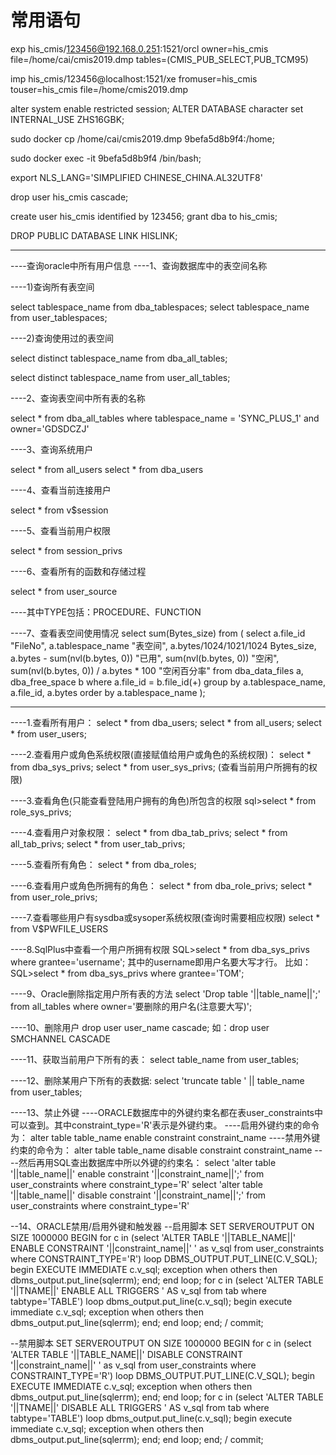 # 常用语句

exp his_cmis/123456@192.168.0.251:1521/orcl owner=his_cmis file=/home/cai/cmis2019.dmp tables=(CMIS_PUB_SELECT,PUB_TCM95)


imp his_cmis/123456@localhost:1521/xe fromuser=his_cmis touser=his_cmis file=/home/cmis2019.dmp 

alter system enable restricted session;
ALTER DATABASE character set INTERNAL_USE ZHS16GBK;


sudo docker cp /home/cai/cmis2019.dmp 9befa5d8b9f4:/home;

sudo docker exec -it 9befa5d8b9f4 /bin/bash;


export NLS_LANG='SIMPLIFIED CHINESE_CHINA.AL32UTF8'


drop user his_cmis cascade;

create user his_cmis identified by 123456;
grant dba to his_cmis;


DROP PUBLIC DATABASE LINK HISLINK;

---

----查询oracle中所有用户信息
----1、查询数据库中的表空间名称

----1)查询所有表空间

select tablespace_name from dba_tablespaces;
select tablespace_name from user_tablespaces;

----2)查询使用过的表空间  

select distinct tablespace_name from dba_all_tables;

select distinct tablespace_name from user_all_tables;

----2、查询表空间中所有表的名称

select *  from dba_all_tables where tablespace_name = 'SYNC_PLUS_1' and owner='GDSDCZJ'

----3、查询系统用户

select * from all_users
select * from dba_users

----4、查看当前连接用户

select * from v$session

----5、查看当前用户权限

select * from session_privs

----6、查看所有的函数和存储过程

select * from user_source

----其中TYPE包括：PROCEDURE、FUNCTION

----7、查看表空间使用情况
select  sum(Bytes_size) from (
select a.file_id "FileNo",
       a.tablespace_name "表空间",
       a.bytes/1024/1021/1024 Bytes_size,
       a.bytes - sum(nvl(b.bytes, 0)) "已用",
       sum(nvl(b.bytes, 0)) "空闲",
       sum(nvl(b.bytes, 0)) / a.bytes * 100 "空闲百分率"
  from dba_data_files a, dba_free_space b
 where a.file_id = b.file_id(+)
 group by a.tablespace_name, a.file_id, a.bytes
 order by a.tablespace_name
 );




-----------------------------------------------------

----1.查看所有用户：
select * from dba_users;
select * from all_users;
select * from user_users;

----2.查看用户或角色系统权限(直接赋值给用户或角色的系统权限)：
select * from dba_sys_privs;
select * from user_sys_privs; (查看当前用户所拥有的权限)

----3.查看角色(只能查看登陆用户拥有的角色)所包含的权限
sql>select * from role_sys_privs;

----4.查看用户对象权限：
select * from dba_tab_privs;
select * from all_tab_privs;
select * from user_tab_privs;

----5.查看所有角色：
select * from dba_roles;

----6.查看用户或角色所拥有的角色：
select * from dba_role_privs;
select * from user_role_privs;

----7.查看哪些用户有sysdba或sysoper系统权限(查询时需要相应权限)
select * from V$PWFILE_USERS

----8.SqlPlus中查看一个用户所拥有权限
SQL>select * from dba_sys_privs where grantee='username';
其中的username即用户名要大写才行。
比如：
SQL>select * from dba_sys_privs where grantee='TOM';


----9、Oracle删除指定用户所有表的方法
select 'Drop table '||table_name||';' from all_tables
where owner='要删除的用户名(注意要大写)';

----10、删除用户
drop user user_name cascade;
如：drop user SMCHANNEL CASCADE

----11、获取当前用户下所有的表：
select table_name from user_tables;

----12、删除某用户下所有的表数据:
 select 'truncate table  ' || table_name from user_tables;

----13、禁止外键
----ORACLE数据库中的外键约束名都在表user_constraints中可以查到。其中constraint_type='R'表示是外键约束。
----启用外键约束的命令为：
alter table table_name enable constraint constraint_name
----禁用外键约束的命令为：
alter table table_name disable constraint constraint_name
----然后再用SQL查出数据库中所以外键的约束名：
select 'alter table '||table_name||' enable constraint '||constraint_name||';' from user_constraints where constraint_type='R'
select 'alter table '||table_name||' disable constraint '||constraint_name||';' from user_constraints where constraint_type='R'

--14、ORACLE禁用/启用外键和触发器
--启用脚本
SET SERVEROUTPUT ON SIZE 1000000
BEGIN
for c in (select 'ALTER TABLE '||TABLE_NAME||' ENABLE CONSTRAINT '||constraint_name||' ' as v_sql from user_constraints where CONSTRAINT_TYPE='R') loop
DBMS_OUTPUT.PUT_LINE(C.V_SQL);
begin
 EXECUTE IMMEDIATE c.v_sql;
 exception when others then
 dbms_output.put_line(sqlerrm);
 end;
end loop;
for c in (select 'ALTER TABLE '||TNAME||' ENABLE ALL TRIGGERS ' AS v_sql from tab where tabtype='TABLE') loop
 dbms_output.put_line(c.v_sql);
 begin
 execute immediate c.v_sql;
exception when others then
 dbms_output.put_line(sqlerrm);
 end;
end loop;
end;
/
commit;

--禁用脚本
SET SERVEROUTPUT ON SIZE 1000000
BEGIN
for c in (select 'ALTER TABLE '||TABLE_NAME||' DISABLE CONSTRAINT '||constraint_name||' ' as v_sql from user_constraints where CONSTRAINT_TYPE='R') loop
DBMS_OUTPUT.PUT_LINE(C.V_SQL);
begin
 EXECUTE IMMEDIATE c.v_sql;
 exception when others then
 dbms_output.put_line(sqlerrm);
 end;
end loop;
for c in (select 'ALTER TABLE '||TNAME||' DISABLE ALL TRIGGERS ' AS v_sql from tab where tabtype='TABLE') loop
 dbms_output.put_line(c.v_sql);
 begin
 execute immediate c.v_sql;
exception when others then
 dbms_output.put_line(sqlerrm);
 end;
end loop;
end;
/
commit;